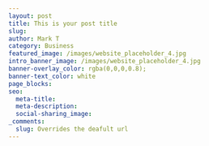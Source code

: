 ```yaml
---
layout: post
title: This is your post title
slug:
author: Mark T
category: Business
featured_image: /images/website_placeholder_4.jpg
intro_banner_image: /images/website_placeholder_4.jpg
banner-overlay_color: rgba(0,0,0,0.8);
banner-text_color: white
page_blocks:
seo:
  meta-title:
  meta-description:
  social-sharing_image:
_comments:
  slug: Overrides the deafult url
---
```

